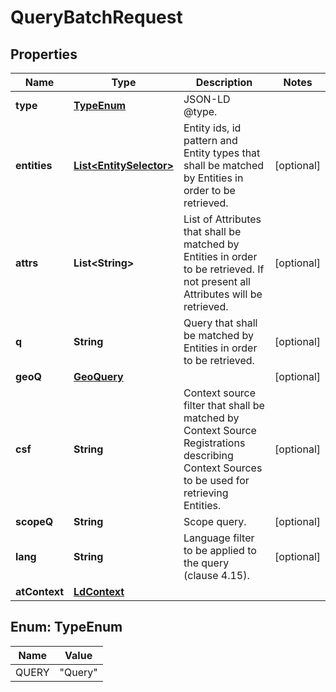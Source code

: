 

# QueryBatchRequest


## Properties

| Name | Type | Description | Notes |
|------------ | ------------- | ------------- | -------------|
|**type** | [**TypeEnum**](#TypeEnum) | JSON-LD @type.  |  |
|**entities** | [**List&lt;EntitySelector&gt;**](EntitySelector.md) | Entity ids, id pattern and Entity types that shall be matched by Entities in order to be retrieved.  |  [optional] |
|**attrs** | **List&lt;String&gt;** | List of Attributes that shall be matched by Entities in order to be retrieved. If not present all Attributes will be retrieved.  |  [optional] |
|**q** | **String** | Query that shall be matched by Entities in order to be retrieved.  |  [optional] |
|**geoQ** | [**GeoQuery**](GeoQuery.md) |  |  [optional] |
|**csf** | **String** | Context source filter that shall be matched by Context Source Registrations describing Context Sources to be used for retrieving Entities.  |  [optional] |
|**scopeQ** | **String** | Scope query. |  [optional] |
|**lang** | **String** | Language filter to be applied to the query (clause 4.15). |  [optional] |
|**atContext** | [**LdContext**](LdContext.md) |  |  |



## Enum: TypeEnum

| Name | Value |
|---- | -----|
| QUERY | &quot;Query&quot; |



